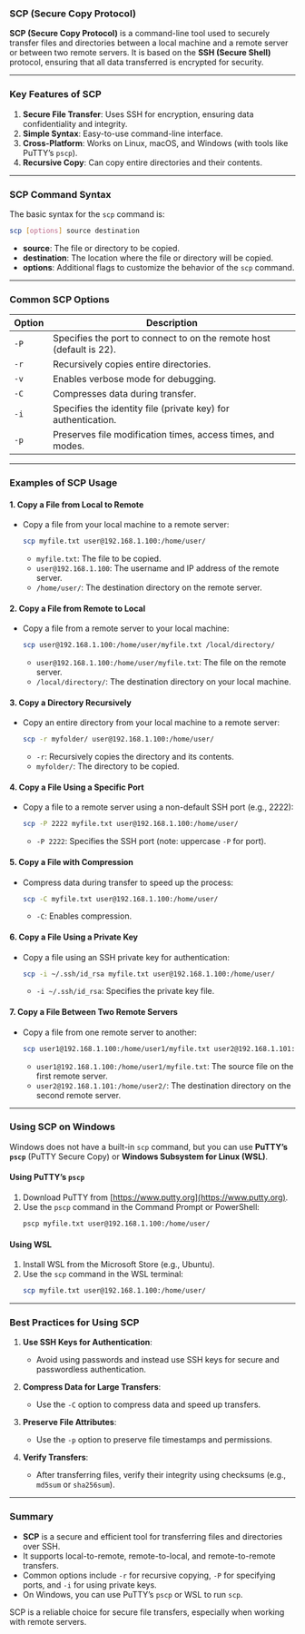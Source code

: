 ### SCP (Secure Copy Protocol)

**SCP (Secure Copy Protocol)** is a command-line tool used to securely transfer files and directories between a local machine and a remote server or between two remote servers. It is based on the **SSH (Secure Shell)** protocol, ensuring that all data transferred is encrypted for security.

---

### Key Features of SCP

1. **Secure File Transfer**: Uses SSH for encryption, ensuring data confidentiality and integrity.
2. **Simple Syntax**: Easy-to-use command-line interface.
3. **Cross-Platform**: Works on Linux, macOS, and Windows (with tools like PuTTY’s `pscp`).
4. **Recursive Copy**: Can copy entire directories and their contents.

---

### SCP Command Syntax

The basic syntax for the `scp` command is:

```bash
scp [options] source destination
```

- **source**: The file or directory to be copied.
- **destination**: The location where the file or directory will be copied.
- **options**: Additional flags to customize the behavior of the `scp` command.

---

### Common SCP Options

| Option | Description                                                          |
| ------ | -------------------------------------------------------------------- |
| `-P`   | Specifies the port to connect to on the remote host (default is 22). |
| `-r`   | Recursively copies entire directories.                               |
| `-v`   | Enables verbose mode for debugging.                                  |
| `-C`   | Compresses data during transfer.                                     |
| `-i`   | Specifies the identity file (private key) for authentication.        |
| `-p`   | Preserves file modification times, access times, and modes.          |

---

### Examples of SCP Usage

#### **1. Copy a File from Local to Remote**

- Copy a file from your local machine to a remote server:
  ```bash
  scp myfile.txt user@192.168.1.100:/home/user/
  ```
  - `myfile.txt`: The file to be copied.
  - `user@192.168.1.100`: The username and IP address of the remote server.
  - `/home/user/`: The destination directory on the remote server.

#### **2. Copy a File from Remote to Local**

- Copy a file from a remote server to your local machine:
  ```bash
  scp user@192.168.1.100:/home/user/myfile.txt /local/directory/
  ```
  - `user@192.168.1.100:/home/user/myfile.txt`: The file on the remote server.
  - `/local/directory/`: The destination directory on your local machine.

#### **3. Copy a Directory Recursively**

- Copy an entire directory from your local machine to a remote server:
  ```bash
  scp -r myfolder/ user@192.168.1.100:/home/user/
  ```
  - `-r`: Recursively copies the directory and its contents.
  - `myfolder/`: The directory to be copied.

#### **4. Copy a File Using a Specific Port**

- Copy a file to a remote server using a non-default SSH port (e.g., 2222):
  ```bash
  scp -P 2222 myfile.txt user@192.168.1.100:/home/user/
  ```
  - `-P 2222`: Specifies the SSH port (note: uppercase `-P` for port).

#### **5. Copy a File with Compression**

- Compress data during transfer to speed up the process:
  ```bash
  scp -C myfile.txt user@192.168.1.100:/home/user/
  ```
  - `-C`: Enables compression.

#### **6. Copy a File Using a Private Key**

- Copy a file using an SSH private key for authentication:
  ```bash
  scp -i ~/.ssh/id_rsa myfile.txt user@192.168.1.100:/home/user/
  ```
  - `-i ~/.ssh/id_rsa`: Specifies the private key file.

#### **7. Copy a File Between Two Remote Servers**

- Copy a file from one remote server to another:
  ```bash
  scp user1@192.168.1.100:/home/user1/myfile.txt user2@192.168.1.101:/home/user2/
  ```
  - `user1@192.168.1.100:/home/user1/myfile.txt`: The source file on the first remote server.
  - `user2@192.168.1.101:/home/user2/`: The destination directory on the second remote server.

---

### Using SCP on Windows

Windows does not have a built-in `scp` command, but you can use **PuTTY’s `pscp`** (PuTTY Secure Copy) or **Windows Subsystem for Linux (WSL)**.

#### **Using PuTTY’s `pscp`**

1. Download PuTTY from [https://www.putty.org](https://www.putty.org).
2. Use the `pscp` command in the Command Prompt or PowerShell:
   ```bash
   pscp myfile.txt user@192.168.1.100:/home/user/
   ```

#### **Using WSL**

1. Install WSL from the Microsoft Store (e.g., Ubuntu).
2. Use the `scp` command in the WSL terminal:
   ```bash
   scp myfile.txt user@192.168.1.100:/home/user/
   ```

---

### Best Practices for Using SCP

1. **Use SSH Keys for Authentication**:

   - Avoid using passwords and instead use SSH keys for secure and passwordless authentication.

2. **Compress Data for Large Transfers**:

   - Use the `-C` option to compress data and speed up transfers.

3. **Preserve File Attributes**:

   - Use the `-p` option to preserve file timestamps and permissions.

4. **Verify Transfers**:
   - After transferring files, verify their integrity using checksums (e.g., `md5sum` or `sha256sum`).

---

### Summary

- **SCP** is a secure and efficient tool for transferring files and directories over SSH.
- It supports local-to-remote, remote-to-local, and remote-to-remote transfers.
- Common options include `-r` for recursive copying, `-P` for specifying ports, and `-i` for using private keys.
- On Windows, you can use PuTTY’s `pscp` or WSL to run `scp`.

SCP is a reliable choice for secure file transfers, especially when working with remote servers.
